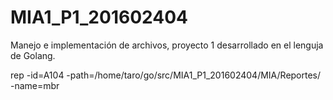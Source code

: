 # MIA1_P1_201602404
Manejo e implementación de archivos, proyecto 1 desarrollado en el lenguja de Golang.

rep -id=A104 -path=/home/taro/go/src/MIA1_P1_201602404/MIA/Reportes/ -name=mbr